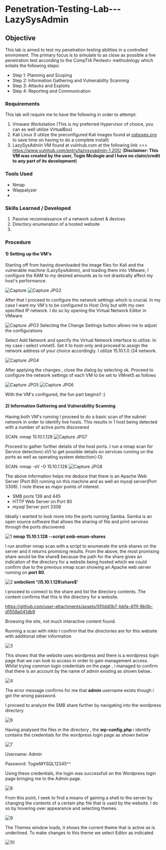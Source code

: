 # Penetration-Testing-Lab---LazySysAdmin

## Objective
This lab is aimed to test my penetration testing abilities in a controlled enviroment. The primary focus is to simulate to as close as possible a live penetration test according to the CompTIA Pentest+ methodology
which entails the following steps:
- Step 1: Planning and Scoping
- Step 2: Information Gathering and Vulnerability Scanning
- Step 3: Attacks and Exploits
- Step 4: Reporting and Communication


### Requirements
This lab will require me to have the following in order to attempt:
  1) Vmware Workstation (This is my preferred Hypervisor of choice, you can as well utilize VirtualBox)
  2) Kali Linux (I utilize the preconfigured Kali images found at [osboxes.org](https://www.osboxes.org/vmware-images/) to save time on having to do a complete install)
  3) LazySysAdmin VM found at vulnhub.com at the following link >>> https://www.vulnhub.com/entry/lazysysadmin-1,205/
(**Disclaimer: This VM was created by the user, Togie Mcdogie and I have no claim/credit to any part of its development**)



### Tools Used
- Nmap 
- Wappalyzer
- 


### Skills Learned / Developed
1) Passive reconnaissance of a network subnet & devices
2) Directory enumeration of a hosted website
3) 

### Procedure
#### 1) Setting up the VM's
Starting off from having downloaded  the image files for Kali and the vulnerable machine (LazySysAdmin), and loading them into VMware, 
I configure the RAM to my desired amounts as to not drastically affect my host's performance. 

![Capture](https://github.com/user-attachments/assets/0ef5cc73-3633-40d8-a2da-9368a1fd3c68)  ![Capture JPG2](https://github.com/user-attachments/assets/9cc1ac30-35d9-4aa8-80aa-d9c1d82c763b)

After that I proceed to configure the network settings which is crucial. In my case I want my VM's to be configured to Host Only but with my own specified IP network. I do so by opening the Virtual Network Editor in VMware

![Capture JPG3](https://github.com/user-attachments/assets/b07c9e81-0be5-4928-8584-ec7bc815957b) Selecting the Change Settings button allows me to adjust the configurations


Select Add Network and specify  the Virtual Network interface to utilize. In my case i select vmnet5. Set it to host-only and proceed to assign the network address of your choice accordingly. I utilize 15.10.1.0 /24 network.

![Capture JPG4](https://github.com/user-attachments/assets/1bd086cc-7b52-45d8-a4de-5de296e39f5b) 

After applying the changes , close the dialog by selecting ok. Proceed to configure the network settings of each VM to be set to VMnet5 as follows

![Capture JPG5](https://github.com/user-attachments/assets/a89e3882-d77d-470f-9f64-d0c0e296f715)
![Capture JPG6](https://github.com/user-attachments/assets/e1065266-a58d-4985-a418-669aa19ec553)

With the VM's configured, the fun part begins!! :) 


#### 2) Information Gathering and Vulnerability Scanning

Having both VM's running I proceed to do a basic scan of the subnet network in order to identify live hosts.  This results in 1 host being detected with a number of active ports discovered 

SCAN: nmap 15.10.1.128
![Capture JPG7](https://github.com/user-attachments/assets/78929a3c-7ce6-48b6-b04e-f52a5e85f50e)

Proceed to gather further details of the host ports. I run a nmap scan for Service detection(-sV) to get possible details on services running on the ports as well as operating system detection(-O)

SCAN: nmap -sV -O 15.10.1.128 
![Capture JPG8](https://github.com/user-attachments/assets/fe6d404e-ed60-463e-ac75-961fbbed2cb2)

The above information helps me deduce that there is an Apache Web Server (Port 80) running on this machine and as well an mysql server(Port 3306). I note these as major points of interest.
- SMB ports 139 and 445
- HTTP Web Server on Port 80
- mysql Server port 3306
  
Ideally i wanted to look more into the ports running Samba. Samba is an open source software that allows the sharing of file and print services through the ports discovered. 

![1](https://github.com/user-attachments/assets/4a899a4e-adda-4656-a763-f5fe9b5f1589)
**nmap 15.10.1.128 --script smb-enum-shares**

I run another nmap scan with a script to enumerate the smb shares on the server and it returns promising results. From the above, the most promising share would be the share$
because the path for the share gives an indication of the directory for a website being hosted which we could confirm due to the previous nmap scan showing an Apache web server
running on **port 80**.

![2](https://github.com/user-attachments/assets/8eacfaa6-576a-4c90-b8da-ae1d502e67b6)
**smbclient '\\15.10.1.128\share$'**

I proceed to connect to the share and list the directory contents. The content confirms that this is the directory for a website. 

https://github.com/user-attachments/assets/5f0dd0b7-bbfa-411f-8b0b-d1558a041db9

Browsing the site, not much interactive content found.  

Running a scan with nikto I confirm that the directories are for this website with additional other information 

![3](https://github.com/user-attachments/assets/f027ae18-94cd-4841-99fd-0b765945f350)

This shows that the website uses wordpress and there is a wordpress login page that we can look to access in order to gain management access. 
Whilst trying common login credentials on the page , i managed to confirm that there is an account by the name of admin existing as shown below..

![4](https://github.com/user-attachments/assets/b3eed7b8-6630-49f4-bf0b-90afbaca54ad)

The error message confirms for me that **admin** username exists though i got the wrong password.

I proceed to analyze the SMB share further by navigating into the wordpress directory

![6](https://github.com/user-attachments/assets/3598a4d8-bb2a-45e9-b32c-2c2f7962e50d)

Having analysed the files in the directory , the **wp-config.php** i identify contains the credentials for the wordpress login page  as shown below

![7](https://github.com/user-attachments/assets/974f2309-2040-49bf-8bbc-1bec08051998)

Username: Admin

Password: TogieMYSQL12345^^

Using these credentials, the login was successfull on the Wordpress login page bringing me to the Admin page.

![8](https://github.com/user-attachments/assets/76d2243b-7824-4d45-b135-e7551acc253b)

From this point, I seek to find a means of gaining a shell to the server by changing the contents of a certain php file that is used by the website.
I do so by hovering over appearance and selecting themes. 

![9](https://github.com/user-attachments/assets/2b30ad1a-a796-40c6-8fa7-1339c0177a1c)

The Themes window loads, it shows the current theme that is active as is underlined. To make changes to this theme we select Editor as indicated

![10](https://github.com/user-attachments/assets/f044b216-45bf-4873-a4c9-e1dcb628be8e)









